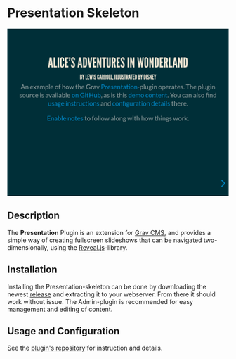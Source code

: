 # Presentation Skeleton

![Presentation](assets/readme.png)

## Description

The **Presentation** Plugin is an extension for [Grav CMS](http://github.com/getgrav/grav), and provides a simple way of creating fullscreen slideshows that can be navigated two-dimensionally, using the [Reveal.js](https://github.com/hakimel/reveal.js/)-library.

## Installation

Installing the Presentation-skeleton can be done by downloading the newest [release](https://olevik.me/staging/grav-skeleton-presentation/releases) and extracting it to your webserver. From there it should work without issue. The Admin-plugin is recommended for easy management and editing of content.

## Usage and Configuration

See the [plugin's repository](https://olevik.me/staging/grav-plugin-presentation/) for instruction and details.